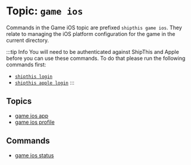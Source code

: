# Topic: `game ios`

Commands in the Game iOS topic are prefixed `shipthis game ios`. They relate to
managing the iOS platform configuration for the game in the current directory.

:::tip Info
You will need to be authenticated against ShipThis and Apple before you can use
these commands. To do that please run the following commands first:

- [`shipthis login`](/docs/reference/login)
- [`shipthis apple login`](/docs/reference/apple/login)
:::

## Topics

- [game ios app](/docs/reference/game/ios/app)
- [game ios profile](/docs/reference/game/ios/profile)


## Commands

- [game ios status](/docs/reference/game/ios/status)

